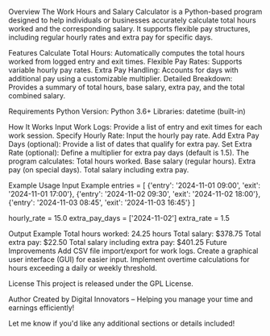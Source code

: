 Overview
The Work Hours and Salary Calculator is a Python-based program designed to help individuals or businesses accurately calculate total hours worked and the corresponding salary. It supports flexible pay structures, including regular hourly rates and extra pay for specific days.

Features
Calculate Total Hours: Automatically computes the total hours worked from logged entry and exit times.
Flexible Pay Rates: Supports variable hourly pay rates.
Extra Pay Handling: Accounts for days with additional pay using a customizable multiplier.
Detailed Breakdown: Provides a summary of total hours, base salary, extra pay, and the total combined salary.

Requirements
Python Version: Python 3.6+
Libraries:
datetime (built-in)

How It Works
Input Work Logs: Provide a list of entry and exit times for each work session.
Specify Hourly Rate: Input the hourly pay rate.
Add Extra Pay Days (optional): Provide a list of dates that qualify for extra pay.
Set Extra Rate (optional): Define a multiplier for extra pay days (default is 1.5).
The program calculates:
Total hours worked.
Base salary (regular hours).
Extra pay (on special days).
Total salary including extra pay.

Example Usage
Input Example
entries = [
    {'entry': '2024-11-01 09:00', 'exit': '2024-11-01 17:00'},
    {'entry': '2024-11-02 09:30', 'exit': '2024-11-02 18:00'},
    {'entry': '2024-11-03 08:45', 'exit': '2024-11-03 16:45'}
]

hourly_rate = 15.0
extra_pay_days = ['2024-11-02']
extra_rate = 1.5

Output Example
Total hours worked: 24.25 hours
Total salary: $378.75
Total extra pay: $22.50
Total salary including extra pay: $401.25
Future Improvements
Add CSV file import/export for work logs.
Create a graphical user interface (GUI) for easier input.
Implement overtime calculations for hours exceeding a daily or weekly threshold.

License
This project is released under the GPL License.

Author
Created by Digital Innovators – Helping you manage your time and earnings efficiently!

Let me know if you'd like any additional sections or details included!
